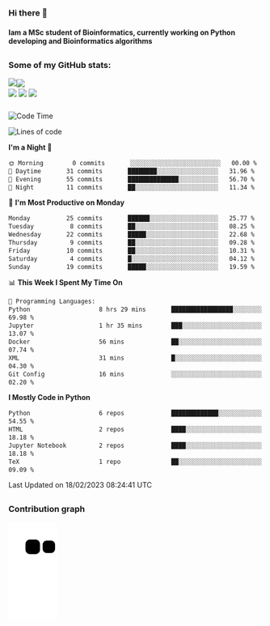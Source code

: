 ### Hi there 👋
#### Iam a MSc student of Bioinformatics, currently working on Python developing and Bioinformatics algorithms

##
### Some of my GitHub stats:

<div>
  <a href="https://github.com/AdrianoSilva19/AdrianoSilva19">
    <img heigth="180" align="left" src="https://github-readme-stats.vercel.app/api?username=AdrianoSilva19&count_private=true&include_all_comits=true&show_icons=true&theme=dracula" />
    <img heigth="180" align="center" src="https://github-readme-stats.vercel.app/api/top-langs/?username=AdrianoSilva19&langs_count=3&theme=dracula" />
  </a>
</div>

<div style="display:inline_block">
  <img align="center" heigth="30" width="30" src="https://cdn.jsdelivr.net/gh/devicons/devicon/icons/python/python-plain.svg" />
  <img align="center" heigth="30" width="30" src="https://cdn.jsdelivr.net/gh/devicons/devicon/icons/r/r-original.svg" />
  <img align="center" heigth="35" width="35" src="https://cdn.jsdelivr.net/gh/devicons/devicon/icons/neo4j/neo4j-original.svg" />
</div>

##

<!--START_SECTION:waka-->
![Code Time](http://img.shields.io/badge/Code%20Time-115%20hrs%2032%20mins-blue)

![Lines of code](https://img.shields.io/badge/From%20Hello%20World%20I%27ve%20Written-719%20Thousand%20lines%20of%20code-blue)

**I'm a Night 🦉** 

```text
🌞 Morning        0 commits       ░░░░░░░░░░░░░░░░░░░░░░░░░   00.00 % 
🌆 Daytime       31 commits       ████████░░░░░░░░░░░░░░░░░   31.96 % 
🌃 Evening       55 commits       ██████████████░░░░░░░░░░░   56.70 % 
🌙 Night         11 commits       ██░░░░░░░░░░░░░░░░░░░░░░░   11.34 % 

```
📅 **I'm Most Productive on Monday** 

```text
Monday          25 commits       ██████░░░░░░░░░░░░░░░░░░░   25.77 % 
Tuesday          8 commits       ██░░░░░░░░░░░░░░░░░░░░░░░   08.25 % 
Wednesday       22 commits       █████░░░░░░░░░░░░░░░░░░░░   22.68 % 
Thursday         9 commits       ██░░░░░░░░░░░░░░░░░░░░░░░   09.28 % 
Friday          10 commits       ██░░░░░░░░░░░░░░░░░░░░░░░   10.31 % 
Saturday         4 commits       █░░░░░░░░░░░░░░░░░░░░░░░░   04.12 % 
Sunday          19 commits       █████░░░░░░░░░░░░░░░░░░░░   19.59 % 

```


📊 **This Week I Spent My Time On** 

```text
💬 Programming Languages: 
Python                   8 hrs 29 mins       █████████████████░░░░░░░░   69.98 % 
Jupyter                  1 hr 35 mins        ███░░░░░░░░░░░░░░░░░░░░░░   13.07 % 
Docker                   56 mins             ██░░░░░░░░░░░░░░░░░░░░░░░   07.74 % 
XML                      31 mins             █░░░░░░░░░░░░░░░░░░░░░░░░   04.30 % 
Git Config               16 mins             ░░░░░░░░░░░░░░░░░░░░░░░░░   02.20 % 

```

**I Mostly Code in Python** 

```text
Python                   6 repos             █████████████░░░░░░░░░░░░   54.55 % 
HTML                     2 repos             ████░░░░░░░░░░░░░░░░░░░░░   18.18 % 
Jupyter Notebook         2 repos             ████░░░░░░░░░░░░░░░░░░░░░   18.18 % 
TeX                      1 repo              ██░░░░░░░░░░░░░░░░░░░░░░░   09.09 % 

```



 Last Updated on 18/02/2023 08:24:41 UTC
<!--END_SECTION:waka-->

##

### Contribution graph

![snake svg](https://github.com/AdrianoSilva19/AdrianoSilva19/blob/output/github-contribution-grid-snake.svg)







<!--

Here are some ideas to get you started:

- 🔭 I’m currently working on ...
- 🌱 I’m currently learning ...
- 👯 I’m looking to collaborate on ...
- 🤔 I’m looking for help with ...
- 💬 Ask me about ...
- 📫 How to reach me: ...
- 😄 Pronouns: ...
- ⚡ Fun fact: ...
-->
